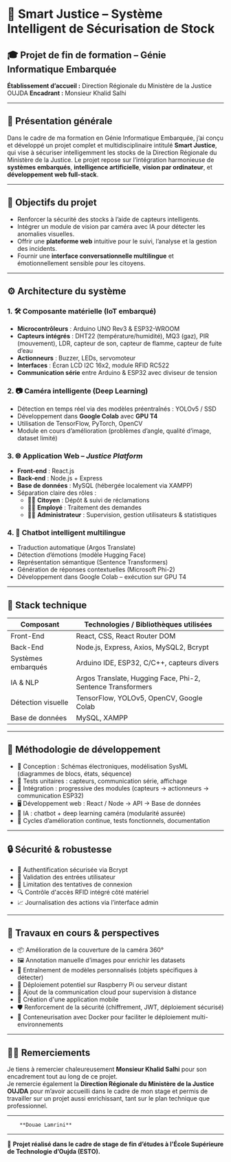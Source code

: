 # 🔐 Smart Justice – Système Intelligent de Sécurisation de Stock

## 🎓 Projet de fin de formation – Génie Informatique Embarquée  
**Établissement d’accueil :** Direction Régionale du Ministère de la Justice OUJDA 
**Encadrant :** Monsieur Khalid Salhi  

---

## 🧠 Présentation générale

Dans le cadre de ma formation en Génie Informatique Embarquée, j’ai conçu et développé un projet complet et multidisciplinaire intitulé **Smart Justice**, qui vise à sécuriser intelligemment les stocks de la Direction Régionale du Ministère de la Justice. Le projet repose sur l’intégration harmonieuse de **systèmes embarqués**, **intelligence artificielle**, **vision par ordinateur**, et **développement web full-stack**.

---

## 🧩 Objectifs du projet

- Renforcer la sécurité des stocks à l’aide de capteurs intelligents.
- Intégrer un module de vision par caméra avec IA pour détecter les anomalies visuelles.
- Offrir une **plateforme web** intuitive pour le suivi, l’analyse et la gestion des incidents.
- Fournir une **interface conversationnelle multilingue** et émotionnellement sensible pour les citoyens.

---

## ⚙️ Architecture du système

### 1. 🛠️ Composante matérielle (IoT embarqué)
- **Microcontrôleurs** : Arduino UNO Rev3 & ESP32-WROOM
- **Capteurs intégrés** : DHT22 (température/humidité), MQ3 (gaz), PIR (mouvement), LDR, capteur de son, capteur de flamme, capteur de fuite d’eau
- **Actionneurs** : Buzzer, LEDs, servomoteur
- **Interfaces** : Écran LCD I2C 16x2, module RFID RC522
- **Communication série** entre Arduino & ESP32 avec diviseur de tension

### 2. 📷 Caméra intelligente (Deep Learning)
- Détection en temps réel via des modèles préentraînés : YOLOv5 / SSD
- Développement dans **Google Colab** avec **GPU T4**
- Utilisation de TensorFlow, PyTorch, OpenCV
- Module en cours d’amélioration (problèmes d’angle, qualité d’image, dataset limité)

### 3. 🌐 Application Web – *Justice Platform*
- **Front-end** : React.js
- **Back-end** : Node.js + Express
- **Base de données** : MySQL (hébergée localement via XAMPP)
- Séparation claire des rôles :
  - 🧑‍💼 **Citoyen** : Dépôt & suivi de réclamations
  - 🧑‍💻 **Employé** : Traitement des demandes
  - 👨‍✈️ **Administrateur** : Supervision, gestion utilisateurs & statistiques

### 4. 💬 Chatbot intelligent multilingue
- Traduction automatique (Argos Translate)
- Détection d’émotions (modèle Hugging Face)
- Représentation sémantique (Sentence Transformers)
- Génération de réponses contextuelles (Microsoft Phi-2)
- Développement dans Google Colab – exécution sur GPU T4

---

## 🧪 Stack technique

| Composant         | Technologies / Bibliothèques utilisées                      |
|-------------------|-------------------------------------------------------------|
| Front-End         | React, CSS, React Router DOM                                |
| Back-End          | Node.js, Express, Axios, MySQL2, Bcrypt                     |
| Systèmes embarqués| Arduino IDE, ESP32, C/C++, capteurs divers                  |
| IA & NLP          | Argos Translate, Hugging Face, Phi-2, Sentence Transformers |
| Détection visuelle| TensorFlow, YOLOv5, OpenCV, Google Colab                    |
| Base de données   | MySQL, XAMPP                                                |

---

## 🧱 Méthodologie de développement

- 📐 Conception : Schémas électroniques, modélisation SysML (diagrammes de blocs, états, séquence)
- 🧪 Tests unitaires : capteurs, communication série, affichage
- 🔧 Intégration : progressive des modules (capteurs → actionneurs → communication ESP32)
- 🖥️ Développement web : React / Node → API → Base de données
- 🧠 IA : chatbot + deep learning caméra (modularité assurée)
- 🔁 Cycles d’amélioration continue, tests fonctionnels, documentation

---

## 🔒 Sécurité & robustesse

- 🔐 Authentification sécurisée via Bcrypt
- 🧼 Validation des entrées utilisateur
- 🔁 Limitation des tentatives de connexion
- 🔍 Contrôle d'accès RFID intégré côté matériel
- 📈 Journalisation des actions via l’interface admin

---

## 🚧 Travaux en cours & perspectives

- 📦 Amélioration de la couverture de la caméra 360°
- 🖼️ Annotation manuelle d’images pour enrichir les datasets
- 🧠 Entraînement de modèles personnalisés (objets spécifiques à détecter)
- 🔧 Déploiement potentiel sur Raspberry Pi ou serveur distant
- 📡 Ajout de la communication cloud pour supervision à distance
- 📱​ Création d'une application mobile
- ​🛡️​ Renforcement de la sécurité (chiffrement, JWT, déploiement sécurisé)
- 🐳 Conteneurisation avec Docker pour faciliter le déploiement multi-environnements
---

## 👨‍🎓 Remerciements

Je tiens à remercier chaleureusement **Monsieur Khalid Salhi** pour son encadrement tout au long de ce projet.  
Je remercie également la **Direction Régionale du Ministère de la Justice OUJDA** pour m’avoir accueilli dans le cadre de mon stage et permis de travailler sur un projet aussi enrichissant, tant sur le plan technique que professionnel.

---
        **Douae Lamrini**  
---

🎯 **Projet réalisé dans le cadre de stage de fin d’études à l'École Supérieure de Technologie d’Oujda (ESTO).**

